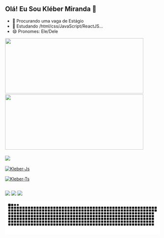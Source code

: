 ## Olá! Eu Sou Kléber Miranda 👋
 
- 🔭 Procurando uma vaga de Estágio
- 🌱 Estudando /html/css/JavaScript/ReactJS...
- 😄 Pronomes: Ele/Dele

<div>
  <a href="https://github.com/KleberMirandas">
  <img height="180" width="450"  src="https://github-readme-stats.vercel.app/api?username=KleberMirandas&show_icons=true&theme=dark&include_all_commits=true&count_private=true"/>
  <img height="180" width="450" src="https://github-readme-stats.vercel.app/api/top-langs/?username=KleberMirandas&layout=compact&langs_count=7&theme=dark"/>
</div>    
  
  
  <div style="display: inline_block"><br>
   
   <img src="https://cdn.jsdelivr.net/gh/devicons/devicon/icons/html5/html5-original-wordmark.svg" />
   
  <img align="center" alt="Kleber-Js" height="30" width="40" 
src="https://cdn.jsdelivr.net/gh/devicons/devicon/icons/java/java-original.svg">
   
  <img align="center" alt="Kleber-Ts" height="30" width="40" src="https://cdn.jsdelivr.net/gh/devicons/devicon/icons/csharp/csharp-line.svg">
</div>

  ##
  <div> 
  <a href="https://www.youtube.com/channel/UCjapdW7QPbKTR1kSC5FV5tw" target="_blank"><img src="https://img.shields.io/badge/YouTube-FF0000?style=for-the-badge&logo=youtube&logoColor=white" target="_blank"></a>
  <a href="https://www.instagram.com/clebersonb2/" target="_blank"><img src="https://img.shields.io/badge/-Instagram-%23E4405F?style=for-the-badge&logo=instagram&logoColor=white" target="_blank"></a>
  <a href="https://www.linkedin.com/in/cleberson-borges-01b711122/" target="_blank"><img src="https://img.shields.io/badge/-LinkedIn-%230077B5?style=for-the-badge&logo=linkedin&logoColor=white" target="_blank"></a> 
 
  ![Snake animation](https://github.com/klebermirandas/klebermirandas/blob/output/github-contribution-grid-snake.svg)
 
</div>
  
